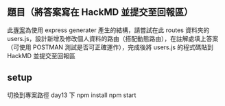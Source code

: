 ## 題目（將答案寫在 HackMD 並提交至回報區）

此[專案](https://github.com/dogwantfly/express-user)為使用 express generater 產生的結構，請嘗試在此 routes 資料夾的 users.js，設計新增及修改個人資料的路由（搭配動態路由），在註解處填上答案（可使用 POSTMAN 測試是否可正確運作），完成後將 users.js 的程式碼貼到 HackMD 並提交至回報區

## setup

切換到專案路徑 day13 下
npm install
npm start
